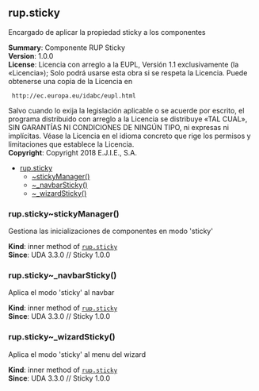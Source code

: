 <a name="module_rup.sticky"></a>

## rup.sticky
Encargado de aplicar la propiedad sticky a los componentes

**Summary**: Componente RUP Sticky  
**Version**: 1.0.0  
**License**: Licencia con arreglo a la EUPL, Versión 1.1 exclusivamente (la «Licencia»);Solo podrá usarse esta obra si se respeta la Licencia.Puede obtenerse una copia de la Licencia en     http://ec.europa.eu/idabc/eupl.htmlSalvo cuando lo exija la legislación aplicable o se acuerde por escrito,el programa distribuido con arreglo a la Licencia se distribuye «TAL CUAL»,SIN GARANTÍAS NI CONDICIONES DE NINGÚN TIPO, ni expresas ni implícitas.Véase la Licencia en el idioma concreto que rige los permisos y limitacionesque establece la Licencia.  
**Copyright**: Copyright 2018 E.J.I.E., S.A.  

* [rup.sticky](#module_rup.sticky)
    * [~stickyManager()](#module_rup.sticky..stickyManager)
    * [~_navbarSticky()](#module_rup.sticky.._navbarSticky)
    * [~_wizardSticky()](#module_rup.sticky.._wizardSticky)

<a name="module_rup.sticky..stickyManager"></a>

### rup.sticky~stickyManager()
Gestiona las inicializaciones de componentes en modo 'sticky'

**Kind**: inner method of [<code>rup.sticky</code>](#module_rup.sticky)  
**Since**: UDA 3.3.0 // Sticky 1.0.0  
<a name="module_rup.sticky.._navbarSticky"></a>

### rup.sticky~\_navbarSticky()
Aplica el modo 'sticky' al navbar

**Kind**: inner method of [<code>rup.sticky</code>](#module_rup.sticky)  
**Since**: UDA 3.3.0 // Sticky 1.0.0  
<a name="module_rup.sticky.._wizardSticky"></a>

### rup.sticky~\_wizardSticky()
Aplica el modo 'sticky' al menu del wizard

**Kind**: inner method of [<code>rup.sticky</code>](#module_rup.sticky)  
**Since**: UDA 3.3.0 // Sticky 1.0.0  
